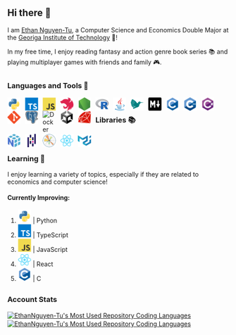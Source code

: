 ## Hi there 👋
I am [Ethan Nguyen-Tu](https://ethannguyen-tu.github.io/), a Computer Science and Economics Double Major at the [Georiga Institute of Technology](https://www.gatech.edu/) 🐝!

In my free time, I enjoy reading fantasy and action genre book series 📚 and playing multiplayer games with friends and family 🎮.

##

### Languages and Tools 🧰
[<img align="left" alt="Python" width="30px" style="padding-right:10px;" src="https://github.com/devicons/devicon/blob/master/icons/python/python-original.svg"/>](https://www.python.org/about/)
[<img align="left" alt="TavaScript" width="30px" style="padding-right:10px;" src="https://github.com/devicons/devicon/blob/master/icons/typescript/typescript-original.svg"/>](https://www.typescriptlang.org/)
[<img align="left" alt="JavaScript" width="30px" style="padding-right:10px;" src="https://github.com/devicons/devicon/blob/master/icons/javascript/javascript-original.svg"/>](https://developer.mozilla.org/en-US/docs/Web/JavaScript)
[<img align="left" alt="NestJS" width="30px" style="padding-right:10px;" src="https://github.com/devicons/devicon/blob/master/icons/nestjs/nestjs-original.svg"/>](https://docs.nestjs.com/)
[<img align="left" alt="NodeJS" width="30px" style="padding-right:10px;" src="https://github.com/devicons/devicon/blob/master/icons/nodejs/nodejs-original.svg"/>](https://nodejs.org/en)
[<img align="left" alt="R" width="30px" style="padding-right:10px;" src="https://github.com/devicons/devicon/blob/master/icons/r/r-original.svg"/>](https://www.r-project.org/about.html)
[<img align="left" alt="Java" width="30px" style="padding-right:10px;" src="https://github.com/devicons/devicon/blob/master/icons/java/java-original.svg"/>](https://docs.oracle.com/en/java/)
[<img align="left" alt="LaTex" width="30px" style="padding-right:10px;" src="https://github.com/EthanNguyen-Tu/EthanNguyen-Tu/blob/main/assets/img/latex-icon.svg"/>](https://www.latex-project.org/)
[<img x="0" y="30" align="left" alt="Markdown" height="30px" width="30px" style="padding-right:10px;" src="https://github.com/EthanNguyen-Tu/EthanNguyen-Tu/blob/main/assets/img/markdown-mark-solid.svg"/>](https://www.markdownguide.org/)
[<img align="left" alt="C" width="30px" style="padding-right:10px;" src="https://github.com/devicons/devicon/blob/master/icons/c/c-original.svg"/>](https://learn.microsoft.com/en-us/cpp/c-language/c-language-reference?view=msvc-170)
[<img align="left" alt="C++" width="30px" style="padding-right:10px;" src="https://github.com/devicons/devicon/blob/master/icons/cplusplus/cplusplus-original.svg"/>](https://learn.microsoft.com/en-us/cpp/cpp/cpp-language-reference?view=msvc-170)
[<img align="left" alt="C#" width="30px" style="padding-right:10px;" src="https://github.com/devicons/devicon/blob/master/icons/csharp/csharp-original.svg"/>](https://learn.microsoft.com/en-us/dotnet/csharp/tour-of-csharp/overview)
[<img align="left" alt="Git" width="30px" style="padding-right:10px;" src="https://github.com/devicons/devicon/blob/master/icons/git/git-original.svg"/>](https://git-scm.com/)
[<img align="left" alt="PostgreSQL" width="30px" style="padding-right:10px;" src="https://github.com/devicons/devicon/blob/master/icons/postgresql/postgresql-original.svg"/>](https://www.postgresql.org/)
[<img align="left" alt="Docker" width="30px" style="padding-right:10px;" src="https://cdn.jsdelivr.net/gh/devicons/devicon/icons/docker/docker-original.svg"/>](https://www.docker.com/)
[<img align="left" alt="Unity" width="30px" style="padding-right:10px;" src="https://github.com/devicons/devicon/blob/master/icons/unity/unity-original.svg"/>](https://unity.com/)
[<img align="left" alt="Ruby" width="30px" style="padding-right:10px;" src="https://github.com/devicons/devicon/blob/master/icons/ruby/ruby-plain.svg"/>](https://docs.ruby-lang.org/en/master/)

<br>

### Libraries 📚

[<img align="left" alt="Numpy" width="30px" style="padding-right:10px;" src="https://github.com/devicons/devicon/blob/master/icons/numpy/numpy-original.svg"/>](https://numpy.org/about/)
[<img align="left" alt="Pandas" width="30px" style="padding-right:10px;" src="https://github.com/devicons/devicon/blob/master/icons/pandas/pandas-original.svg"/>](https://pandas.pydata.org/docs/)
[<img align="left" alt="Matplotlib" width="30px" style="padding-right:10px;" src="https://github.com/devicons/devicon/blob/master/icons/matplotlib/matplotlib-original.svg"/>](https://matplotlib.org/)
[<img align="left" alt="React" width="30px" style="padding-right:10px;" src="https://github.com/devicons/devicon/blob/master/icons/react/react-original.svg"/>](https://react.dev/)
[<img align="left" alt="Material UI" width="30px" style="padding-right:10px;" src="https://github.com/devicons/devicon/blob/master/icons/materialui/materialui-original.svg"/>](https://mui.com/material-ui/)

<br>

##

### Learning 🌱
I enjoy learning a variety of topics, especially if they are related to economics and computer science!

#### Currently Improving:
<ol>
  <li><a href="https://www.python.org/about/"><img alt="Python" width="30px" src="https://github.com/devicons/devicon/blob/master/icons/python/python-original.svg"/></a> | Python</li>
  <li><a href="https://www.typescriptlang.org/"><img alt="TypeScript" width="30px" src="https://github.com/devicons/devicon/blob/master/icons/typescript/typescript-original.svg"/></a> | TypeScript</li>
  <li><a href="https://developer.mozilla.org/en-US/docs/Web/JavaScript"><img alt="JavaScript" width="30px" src="https://github.com/devicons/devicon/blob/master/icons/javascript/javascript-original.svg"/></a> | JavaScript</li>
  <li><a href="https://react.dev/"><img alt="React" width="30px" src="https://github.com/devicons/devicon/blob/master/icons/react/react-original.svg"/></a> | React</li>
  <li><a href="https://learn.microsoft.com/en-us/cpp/c-language/c-language-reference?view=msvc-170"><img alt="C" width="30px" src="https://github.com/devicons/devicon/blob/master/icons/c/c-original.svg"/></a> | C</li>
</ol>

##

### Account Stats
<!-- Dark Mode -->
<a href="https://github.com/EthanNguyen-Tu#gh-dark-mode-only">
  <!-- Language Stats -->
  <img align="center" width="275px" src="https://github-readme-stats.vercel.app/api/top-langs/?username=EthanNguyen-Tu&layout=compact&theme=dark#gh-dark-mode-only" alt="EthanNguyen-Tu's Most Used Repository Coding Languages" />
</a>

<!-- Light Mode -->
<a href="https://github.com/EthanNguyen-Tu#gh-light-mode-only">
  <!-- Language Stats -->
  <img align="center" width="275px" src="https://github-readme-stats.vercel.app/api/top-langs/?username=EthanNguyen-Tu&layout=compact&theme=light#gh-light-mode-only" alt="EthanNguyen-Tu's Most Used Repository Coding Languages" />
</a>
